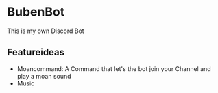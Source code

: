 # BubenBot
This is my own Discord Bot

## Featureideas
- Moancommand: A Command that let's the bot join your Channel and play a moan sound
- Music
